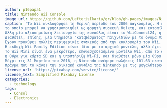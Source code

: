 ```yaml
---
author: p16papa1
title: Nintendo Wii Console
image_url: https://github.com/LefterisIkaria/gr/blob/gh-pages/images/Nitendo_Wii.jpg
caption: 'Το Wii κυκλοφόρησε τη θερινή περίοδο του 2006 παγκοσμίως. Η κονσόλα περιλαμβάνει το χειριστήριο Wii Remote, 
το οποίο μπορεί να χρησιμοποιηθεί ως φορητή συσκευή δείκτη, και εντοπίζει κίνηση σε τρεις διαστάσεις. 
Άλλη μία αξιοσημείωτη λειτουργία της κονσόλας είναι το WiiConnect24, η οποία ενεργοποιεί τη λήψη μηνυμάτων και ενημερώσεων μέσω διαδικτύου σε κατάσταση αδράνειας.
Διαθέτει, επίσης, μία υπηρεσία "κατεβάσματος" παιχνιδιών με το όνομα Virtual Console, η οποία εξομοιώνει παιχνίδια προηγούμενων συστημάτων.   
Έχουν προκύψει πολλές περιφερικές συσκευές από την κυκλοφορία του Wii, συμπεριλαμβανομένων των Wii Balance Board και Motion Plus, και πολλές επανακυκλοφορίες.
Η εκδοχή Wii Family Edition είναι ίδια με το αρχικό μοντέλο, αλλά έχει σχεδιαστεί ώστε να στέκεται οριζόντια, και δεν διαθέτει συμβατότητα με το GameCube.
Το Wii Mini είναι ένα μικρότερο, επανασχεδιασμένο μοντέλο Wii, από το οποίο επίσης λείπει η συμβατότητα με το GameCube, η διαδικτυακή συνδεσιμότητα,
η θύρα για κάρτα SD και η υποστήριξη Wi-Fi, και διαθέτει μόνο μία θύρα USB, σε αντίθεση με τις δύο θύρες των προηγούμενων μοντέλων.
Μέχρι τις 31 Μαρτίου του 2016, η Nintendo ανέφερε πωλήσεις 101.63 εκατομμυρίων κομματιών Wii και 914.28 εκατομμύρια αντίγραφα λογισμικού παγκοσμίως, 
πράγμα που το κάνει την οικιακή κονσόλα της Nintendo με τις μεγαλύτερες πωλήσεις.'
license_url: 'https://pixabay.com/service/license/'
license_text: Simplified Pixabay License
categories:
  - technology
tags:
  - Consol
  - Electronics
---
```

